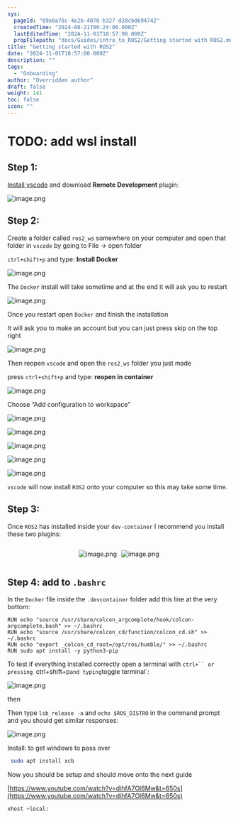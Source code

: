 ```yaml
---
sys:
  pageId: "89e0a78c-4e2b-4070-b327-d28cb0694742"
  createdTime: "2024-08-21T00:24:00.000Z"
  lastEditedTime: "2024-11-01T18:57:00.000Z"
  propFilepath: "docs/Guides/intro_to_ROS2/Getting started with ROS2.md"
title: "Getting started with ROS2"
date: "2024-11-01T18:57:00.000Z"
description: ""
tags:
  - "Onboarding"
author: "Overridden author"
draft: false
weight: 141
toc: false
icon: ""
---
```


# TODO: add wsl install

## Step 1:

[Install vscode](https://code.visualstudio.com/download) and download **Remote Development** plugin:

![image.png](https://prod-files-secure.s3.us-west-2.amazonaws.com/d518164a-d88e-44d1-a4ee-3adb3bd8bce0/efb52993-1881-4a40-b95e-6f020334f022/image.png?X-Amz-Algorithm=AWS4-HMAC-SHA256&X-Amz-Content-Sha256=UNSIGNED-PAYLOAD&X-Amz-Credential=ASIAZI2LB466ST36N4JD%2F20250402%2Fus-west-2%2Fs3%2Faws4_request&X-Amz-Date=20250402T100915Z&X-Amz-Expires=3600&X-Amz-Security-Token=IQoJb3JpZ2luX2VjEGoaCXVzLXdlc3QtMiJGMEQCIDg78fB0hDtLBad2hU9aadIclIVXopSwJXxCKb2tkFBmAiAVBRIa6ndU2xJ76t86NUdtZ7UUVl2qLV%2BsErbV2QHkkCqIBAjS%2F%2F%2F%2F%2F%2F%2F%2F%2F%2F8BEAAaDDYzNzQyMzE4MzgwNSIMxyl6MiKjZX5RSGr3KtwDFKkKlx24LbbHR6ao%2BgwmVJIojyguhG5P75Gp9CPsS1xj0JY6WpJUS3ywDhD7zE8dqn43EWpjeBMZYCI4ASs%2B83vz69zzBdg8PFk3DXHwWTvbhvcmlZDtCMvrD1DDWJGGH7la%2F82uZZAXWYXqTSUGLyfIz0T%2FPodcyFNFVhG6mpHtbZMLUvJaYtr0C%2FoPBr6Jf6Lz%2F4oGufXbrJK3qnoKP2cHSLrYMotEcJNwfpCWkQrtJr8FKi%2FUyVdeguOxvVTMoPYs1TSVi3q0rrBX605r%2F5GR5OI6jEVdArrVDEUvq8lt1FMaHkLdIOwl8ii9fmvuJLiSRABBde8C%2FqCHYoOgAeC6Y9t0UsKcKvpoGozu94IccclfQsid6PkD1U1y21jcXX5KlnVAROsmhCVXFKyAxfQ7Ww2CocrCXe7TZUUKtHWVr2gNCa3JhUqIZH%2FYTeCW30qn9cdFDAzS80umO414PJ%2FN6mbRYSWJjAzHU7rAlDGzqRaxmPNAn3XljTrD1DyibBRi1GXN9z56K57AGJv083wl3%2FixtYZlekr%2FcjLhkpwoTDy7KIQWa5nlrk9l4pedCM6%2FnZ6r%2BHY5MrNLd%2BC30wX5CZJCD5NHJih%2B1bjaEmGdNcho9BvzEKEfekUwo4O0vwY6pgE12wOk453GhsZRmna0OX04xKMrIC6i9wGFiNLXrIL9P0yuzmfaNgiT9vL%2FFuzSu6rBfbjslUb%2BCKePUf%2Fn6FcpQlDh4MdMz3Jvx0ga79IgZD%2FjIyI%2FPQYZgZhe%2BQTsrK5HxvVuAN9E9EgW6SNz9LMcd%2BYy7gwYz8Ftckt0FWInoU8N7HkQWeQgfgVpaxydXvfoR447DUxY5wJg41931XkzTzxAZQ2D&X-Amz-Signature=853e98edce3e0e1532ede15790367c93b09e1562524f00c343959b88f757a011&X-Amz-SignedHeaders=host&x-id=GetObject)

## Step 2:

Create a folder called `ros2_ws` somewhere on your computer and open that folder in `vscode` by going to File → open folder 

`ctrl+shift+p` and type: **Install Docker**

![image.png](https://prod-files-secure.s3.us-west-2.amazonaws.com/d518164a-d88e-44d1-a4ee-3adb3bd8bce0/2269dc0e-1cd5-47ff-bceb-c04ad9b2eab0/image.png?X-Amz-Algorithm=AWS4-HMAC-SHA256&X-Amz-Content-Sha256=UNSIGNED-PAYLOAD&X-Amz-Credential=ASIAZI2LB466ST36N4JD%2F20250402%2Fus-west-2%2Fs3%2Faws4_request&X-Amz-Date=20250402T100915Z&X-Amz-Expires=3600&X-Amz-Security-Token=IQoJb3JpZ2luX2VjEGoaCXVzLXdlc3QtMiJGMEQCIDg78fB0hDtLBad2hU9aadIclIVXopSwJXxCKb2tkFBmAiAVBRIa6ndU2xJ76t86NUdtZ7UUVl2qLV%2BsErbV2QHkkCqIBAjS%2F%2F%2F%2F%2F%2F%2F%2F%2F%2F8BEAAaDDYzNzQyMzE4MzgwNSIMxyl6MiKjZX5RSGr3KtwDFKkKlx24LbbHR6ao%2BgwmVJIojyguhG5P75Gp9CPsS1xj0JY6WpJUS3ywDhD7zE8dqn43EWpjeBMZYCI4ASs%2B83vz69zzBdg8PFk3DXHwWTvbhvcmlZDtCMvrD1DDWJGGH7la%2F82uZZAXWYXqTSUGLyfIz0T%2FPodcyFNFVhG6mpHtbZMLUvJaYtr0C%2FoPBr6Jf6Lz%2F4oGufXbrJK3qnoKP2cHSLrYMotEcJNwfpCWkQrtJr8FKi%2FUyVdeguOxvVTMoPYs1TSVi3q0rrBX605r%2F5GR5OI6jEVdArrVDEUvq8lt1FMaHkLdIOwl8ii9fmvuJLiSRABBde8C%2FqCHYoOgAeC6Y9t0UsKcKvpoGozu94IccclfQsid6PkD1U1y21jcXX5KlnVAROsmhCVXFKyAxfQ7Ww2CocrCXe7TZUUKtHWVr2gNCa3JhUqIZH%2FYTeCW30qn9cdFDAzS80umO414PJ%2FN6mbRYSWJjAzHU7rAlDGzqRaxmPNAn3XljTrD1DyibBRi1GXN9z56K57AGJv083wl3%2FixtYZlekr%2FcjLhkpwoTDy7KIQWa5nlrk9l4pedCM6%2FnZ6r%2BHY5MrNLd%2BC30wX5CZJCD5NHJih%2B1bjaEmGdNcho9BvzEKEfekUwo4O0vwY6pgE12wOk453GhsZRmna0OX04xKMrIC6i9wGFiNLXrIL9P0yuzmfaNgiT9vL%2FFuzSu6rBfbjslUb%2BCKePUf%2Fn6FcpQlDh4MdMz3Jvx0ga79IgZD%2FjIyI%2FPQYZgZhe%2BQTsrK5HxvVuAN9E9EgW6SNz9LMcd%2BYy7gwYz8Ftckt0FWInoU8N7HkQWeQgfgVpaxydXvfoR447DUxY5wJg41931XkzTzxAZQ2D&X-Amz-Signature=0d2cc369bb24fb3f4f4cf1bccf1fe7309ea7247522f994520e23ae7af74f298c&X-Amz-SignedHeaders=host&x-id=GetObject)

The `Docker` install will take sometime and at the end it will ask you to restart

![image.png](https://prod-files-secure.s3.us-west-2.amazonaws.com/d518164a-d88e-44d1-a4ee-3adb3bd8bce0/ed233f78-be33-4b1f-b89c-9c346c0e961e/image.png?X-Amz-Algorithm=AWS4-HMAC-SHA256&X-Amz-Content-Sha256=UNSIGNED-PAYLOAD&X-Amz-Credential=ASIAZI2LB466ST36N4JD%2F20250402%2Fus-west-2%2Fs3%2Faws4_request&X-Amz-Date=20250402T100915Z&X-Amz-Expires=3600&X-Amz-Security-Token=IQoJb3JpZ2luX2VjEGoaCXVzLXdlc3QtMiJGMEQCIDg78fB0hDtLBad2hU9aadIclIVXopSwJXxCKb2tkFBmAiAVBRIa6ndU2xJ76t86NUdtZ7UUVl2qLV%2BsErbV2QHkkCqIBAjS%2F%2F%2F%2F%2F%2F%2F%2F%2F%2F8BEAAaDDYzNzQyMzE4MzgwNSIMxyl6MiKjZX5RSGr3KtwDFKkKlx24LbbHR6ao%2BgwmVJIojyguhG5P75Gp9CPsS1xj0JY6WpJUS3ywDhD7zE8dqn43EWpjeBMZYCI4ASs%2B83vz69zzBdg8PFk3DXHwWTvbhvcmlZDtCMvrD1DDWJGGH7la%2F82uZZAXWYXqTSUGLyfIz0T%2FPodcyFNFVhG6mpHtbZMLUvJaYtr0C%2FoPBr6Jf6Lz%2F4oGufXbrJK3qnoKP2cHSLrYMotEcJNwfpCWkQrtJr8FKi%2FUyVdeguOxvVTMoPYs1TSVi3q0rrBX605r%2F5GR5OI6jEVdArrVDEUvq8lt1FMaHkLdIOwl8ii9fmvuJLiSRABBde8C%2FqCHYoOgAeC6Y9t0UsKcKvpoGozu94IccclfQsid6PkD1U1y21jcXX5KlnVAROsmhCVXFKyAxfQ7Ww2CocrCXe7TZUUKtHWVr2gNCa3JhUqIZH%2FYTeCW30qn9cdFDAzS80umO414PJ%2FN6mbRYSWJjAzHU7rAlDGzqRaxmPNAn3XljTrD1DyibBRi1GXN9z56K57AGJv083wl3%2FixtYZlekr%2FcjLhkpwoTDy7KIQWa5nlrk9l4pedCM6%2FnZ6r%2BHY5MrNLd%2BC30wX5CZJCD5NHJih%2B1bjaEmGdNcho9BvzEKEfekUwo4O0vwY6pgE12wOk453GhsZRmna0OX04xKMrIC6i9wGFiNLXrIL9P0yuzmfaNgiT9vL%2FFuzSu6rBfbjslUb%2BCKePUf%2Fn6FcpQlDh4MdMz3Jvx0ga79IgZD%2FjIyI%2FPQYZgZhe%2BQTsrK5HxvVuAN9E9EgW6SNz9LMcd%2BYy7gwYz8Ftckt0FWInoU8N7HkQWeQgfgVpaxydXvfoR447DUxY5wJg41931XkzTzxAZQ2D&X-Amz-Signature=9bb56eec31b82d4c2ca2e558e77d84951a17351897108acd765cbd54e24564de&X-Amz-SignedHeaders=host&x-id=GetObject)

Once you restart open `Docker` and finish the installation

It will ask you to make an account but you can just press skip on the top right

![image.png](https://prod-files-secure.s3.us-west-2.amazonaws.com/d518164a-d88e-44d1-a4ee-3adb3bd8bce0/21010ad9-1659-4fd9-9f59-9932a09b2a3d/image.png?X-Amz-Algorithm=AWS4-HMAC-SHA256&X-Amz-Content-Sha256=UNSIGNED-PAYLOAD&X-Amz-Credential=ASIAZI2LB466ST36N4JD%2F20250402%2Fus-west-2%2Fs3%2Faws4_request&X-Amz-Date=20250402T100915Z&X-Amz-Expires=3600&X-Amz-Security-Token=IQoJb3JpZ2luX2VjEGoaCXVzLXdlc3QtMiJGMEQCIDg78fB0hDtLBad2hU9aadIclIVXopSwJXxCKb2tkFBmAiAVBRIa6ndU2xJ76t86NUdtZ7UUVl2qLV%2BsErbV2QHkkCqIBAjS%2F%2F%2F%2F%2F%2F%2F%2F%2F%2F8BEAAaDDYzNzQyMzE4MzgwNSIMxyl6MiKjZX5RSGr3KtwDFKkKlx24LbbHR6ao%2BgwmVJIojyguhG5P75Gp9CPsS1xj0JY6WpJUS3ywDhD7zE8dqn43EWpjeBMZYCI4ASs%2B83vz69zzBdg8PFk3DXHwWTvbhvcmlZDtCMvrD1DDWJGGH7la%2F82uZZAXWYXqTSUGLyfIz0T%2FPodcyFNFVhG6mpHtbZMLUvJaYtr0C%2FoPBr6Jf6Lz%2F4oGufXbrJK3qnoKP2cHSLrYMotEcJNwfpCWkQrtJr8FKi%2FUyVdeguOxvVTMoPYs1TSVi3q0rrBX605r%2F5GR5OI6jEVdArrVDEUvq8lt1FMaHkLdIOwl8ii9fmvuJLiSRABBde8C%2FqCHYoOgAeC6Y9t0UsKcKvpoGozu94IccclfQsid6PkD1U1y21jcXX5KlnVAROsmhCVXFKyAxfQ7Ww2CocrCXe7TZUUKtHWVr2gNCa3JhUqIZH%2FYTeCW30qn9cdFDAzS80umO414PJ%2FN6mbRYSWJjAzHU7rAlDGzqRaxmPNAn3XljTrD1DyibBRi1GXN9z56K57AGJv083wl3%2FixtYZlekr%2FcjLhkpwoTDy7KIQWa5nlrk9l4pedCM6%2FnZ6r%2BHY5MrNLd%2BC30wX5CZJCD5NHJih%2B1bjaEmGdNcho9BvzEKEfekUwo4O0vwY6pgE12wOk453GhsZRmna0OX04xKMrIC6i9wGFiNLXrIL9P0yuzmfaNgiT9vL%2FFuzSu6rBfbjslUb%2BCKePUf%2Fn6FcpQlDh4MdMz3Jvx0ga79IgZD%2FjIyI%2FPQYZgZhe%2BQTsrK5HxvVuAN9E9EgW6SNz9LMcd%2BYy7gwYz8Ftckt0FWInoU8N7HkQWeQgfgVpaxydXvfoR447DUxY5wJg41931XkzTzxAZQ2D&X-Amz-Signature=8331c2a4e64f1f23810c0affab8d2b2c6a91a5ca9399679fec38277de8744380&X-Amz-SignedHeaders=host&x-id=GetObject)

Then reopen `vscode` and open the `ros2_ws` folder you just made

press `ctrl+shift+p` and type: **reopen in container**

![image.png](https://prod-files-secure.s3.us-west-2.amazonaws.com/d518164a-d88e-44d1-a4ee-3adb3bd8bce0/4e93b8c2-41ad-488c-8095-c74205196118/image.png?X-Amz-Algorithm=AWS4-HMAC-SHA256&X-Amz-Content-Sha256=UNSIGNED-PAYLOAD&X-Amz-Credential=ASIAZI2LB466ST36N4JD%2F20250402%2Fus-west-2%2Fs3%2Faws4_request&X-Amz-Date=20250402T100915Z&X-Amz-Expires=3600&X-Amz-Security-Token=IQoJb3JpZ2luX2VjEGoaCXVzLXdlc3QtMiJGMEQCIDg78fB0hDtLBad2hU9aadIclIVXopSwJXxCKb2tkFBmAiAVBRIa6ndU2xJ76t86NUdtZ7UUVl2qLV%2BsErbV2QHkkCqIBAjS%2F%2F%2F%2F%2F%2F%2F%2F%2F%2F8BEAAaDDYzNzQyMzE4MzgwNSIMxyl6MiKjZX5RSGr3KtwDFKkKlx24LbbHR6ao%2BgwmVJIojyguhG5P75Gp9CPsS1xj0JY6WpJUS3ywDhD7zE8dqn43EWpjeBMZYCI4ASs%2B83vz69zzBdg8PFk3DXHwWTvbhvcmlZDtCMvrD1DDWJGGH7la%2F82uZZAXWYXqTSUGLyfIz0T%2FPodcyFNFVhG6mpHtbZMLUvJaYtr0C%2FoPBr6Jf6Lz%2F4oGufXbrJK3qnoKP2cHSLrYMotEcJNwfpCWkQrtJr8FKi%2FUyVdeguOxvVTMoPYs1TSVi3q0rrBX605r%2F5GR5OI6jEVdArrVDEUvq8lt1FMaHkLdIOwl8ii9fmvuJLiSRABBde8C%2FqCHYoOgAeC6Y9t0UsKcKvpoGozu94IccclfQsid6PkD1U1y21jcXX5KlnVAROsmhCVXFKyAxfQ7Ww2CocrCXe7TZUUKtHWVr2gNCa3JhUqIZH%2FYTeCW30qn9cdFDAzS80umO414PJ%2FN6mbRYSWJjAzHU7rAlDGzqRaxmPNAn3XljTrD1DyibBRi1GXN9z56K57AGJv083wl3%2FixtYZlekr%2FcjLhkpwoTDy7KIQWa5nlrk9l4pedCM6%2FnZ6r%2BHY5MrNLd%2BC30wX5CZJCD5NHJih%2B1bjaEmGdNcho9BvzEKEfekUwo4O0vwY6pgE12wOk453GhsZRmna0OX04xKMrIC6i9wGFiNLXrIL9P0yuzmfaNgiT9vL%2FFuzSu6rBfbjslUb%2BCKePUf%2Fn6FcpQlDh4MdMz3Jvx0ga79IgZD%2FjIyI%2FPQYZgZhe%2BQTsrK5HxvVuAN9E9EgW6SNz9LMcd%2BYy7gwYz8Ftckt0FWInoU8N7HkQWeQgfgVpaxydXvfoR447DUxY5wJg41931XkzTzxAZQ2D&X-Amz-Signature=06899be58e25ce90d97543670b8da64b1c836a9ff561053c8bcf660bcf50dcbd&X-Amz-SignedHeaders=host&x-id=GetObject)

Choose “Add configuration to workspace”

![image.png](https://prod-files-secure.s3.us-west-2.amazonaws.com/d518164a-d88e-44d1-a4ee-3adb3bd8bce0/9560b282-5060-4989-ba37-97e7b2c22476/image.png?X-Amz-Algorithm=AWS4-HMAC-SHA256&X-Amz-Content-Sha256=UNSIGNED-PAYLOAD&X-Amz-Credential=ASIAZI2LB466ST36N4JD%2F20250402%2Fus-west-2%2Fs3%2Faws4_request&X-Amz-Date=20250402T100915Z&X-Amz-Expires=3600&X-Amz-Security-Token=IQoJb3JpZ2luX2VjEGoaCXVzLXdlc3QtMiJGMEQCIDg78fB0hDtLBad2hU9aadIclIVXopSwJXxCKb2tkFBmAiAVBRIa6ndU2xJ76t86NUdtZ7UUVl2qLV%2BsErbV2QHkkCqIBAjS%2F%2F%2F%2F%2F%2F%2F%2F%2F%2F8BEAAaDDYzNzQyMzE4MzgwNSIMxyl6MiKjZX5RSGr3KtwDFKkKlx24LbbHR6ao%2BgwmVJIojyguhG5P75Gp9CPsS1xj0JY6WpJUS3ywDhD7zE8dqn43EWpjeBMZYCI4ASs%2B83vz69zzBdg8PFk3DXHwWTvbhvcmlZDtCMvrD1DDWJGGH7la%2F82uZZAXWYXqTSUGLyfIz0T%2FPodcyFNFVhG6mpHtbZMLUvJaYtr0C%2FoPBr6Jf6Lz%2F4oGufXbrJK3qnoKP2cHSLrYMotEcJNwfpCWkQrtJr8FKi%2FUyVdeguOxvVTMoPYs1TSVi3q0rrBX605r%2F5GR5OI6jEVdArrVDEUvq8lt1FMaHkLdIOwl8ii9fmvuJLiSRABBde8C%2FqCHYoOgAeC6Y9t0UsKcKvpoGozu94IccclfQsid6PkD1U1y21jcXX5KlnVAROsmhCVXFKyAxfQ7Ww2CocrCXe7TZUUKtHWVr2gNCa3JhUqIZH%2FYTeCW30qn9cdFDAzS80umO414PJ%2FN6mbRYSWJjAzHU7rAlDGzqRaxmPNAn3XljTrD1DyibBRi1GXN9z56K57AGJv083wl3%2FixtYZlekr%2FcjLhkpwoTDy7KIQWa5nlrk9l4pedCM6%2FnZ6r%2BHY5MrNLd%2BC30wX5CZJCD5NHJih%2B1bjaEmGdNcho9BvzEKEfekUwo4O0vwY6pgE12wOk453GhsZRmna0OX04xKMrIC6i9wGFiNLXrIL9P0yuzmfaNgiT9vL%2FFuzSu6rBfbjslUb%2BCKePUf%2Fn6FcpQlDh4MdMz3Jvx0ga79IgZD%2FjIyI%2FPQYZgZhe%2BQTsrK5HxvVuAN9E9EgW6SNz9LMcd%2BYy7gwYz8Ftckt0FWInoU8N7HkQWeQgfgVpaxydXvfoR447DUxY5wJg41931XkzTzxAZQ2D&X-Amz-Signature=35f1bcbbbcfe20560921bbd43c2fb5048e627bb68d896ec37ade5b555fd595fe&X-Amz-SignedHeaders=host&x-id=GetObject)

![image.png](https://prod-files-secure.s3.us-west-2.amazonaws.com/d518164a-d88e-44d1-a4ee-3adb3bd8bce0/2ee63f81-886b-48e8-a553-dc6e5eac99e4/image.png?X-Amz-Algorithm=AWS4-HMAC-SHA256&X-Amz-Content-Sha256=UNSIGNED-PAYLOAD&X-Amz-Credential=ASIAZI2LB466ST36N4JD%2F20250402%2Fus-west-2%2Fs3%2Faws4_request&X-Amz-Date=20250402T100915Z&X-Amz-Expires=3600&X-Amz-Security-Token=IQoJb3JpZ2luX2VjEGoaCXVzLXdlc3QtMiJGMEQCIDg78fB0hDtLBad2hU9aadIclIVXopSwJXxCKb2tkFBmAiAVBRIa6ndU2xJ76t86NUdtZ7UUVl2qLV%2BsErbV2QHkkCqIBAjS%2F%2F%2F%2F%2F%2F%2F%2F%2F%2F8BEAAaDDYzNzQyMzE4MzgwNSIMxyl6MiKjZX5RSGr3KtwDFKkKlx24LbbHR6ao%2BgwmVJIojyguhG5P75Gp9CPsS1xj0JY6WpJUS3ywDhD7zE8dqn43EWpjeBMZYCI4ASs%2B83vz69zzBdg8PFk3DXHwWTvbhvcmlZDtCMvrD1DDWJGGH7la%2F82uZZAXWYXqTSUGLyfIz0T%2FPodcyFNFVhG6mpHtbZMLUvJaYtr0C%2FoPBr6Jf6Lz%2F4oGufXbrJK3qnoKP2cHSLrYMotEcJNwfpCWkQrtJr8FKi%2FUyVdeguOxvVTMoPYs1TSVi3q0rrBX605r%2F5GR5OI6jEVdArrVDEUvq8lt1FMaHkLdIOwl8ii9fmvuJLiSRABBde8C%2FqCHYoOgAeC6Y9t0UsKcKvpoGozu94IccclfQsid6PkD1U1y21jcXX5KlnVAROsmhCVXFKyAxfQ7Ww2CocrCXe7TZUUKtHWVr2gNCa3JhUqIZH%2FYTeCW30qn9cdFDAzS80umO414PJ%2FN6mbRYSWJjAzHU7rAlDGzqRaxmPNAn3XljTrD1DyibBRi1GXN9z56K57AGJv083wl3%2FixtYZlekr%2FcjLhkpwoTDy7KIQWa5nlrk9l4pedCM6%2FnZ6r%2BHY5MrNLd%2BC30wX5CZJCD5NHJih%2B1bjaEmGdNcho9BvzEKEfekUwo4O0vwY6pgE12wOk453GhsZRmna0OX04xKMrIC6i9wGFiNLXrIL9P0yuzmfaNgiT9vL%2FFuzSu6rBfbjslUb%2BCKePUf%2Fn6FcpQlDh4MdMz3Jvx0ga79IgZD%2FjIyI%2FPQYZgZhe%2BQTsrK5HxvVuAN9E9EgW6SNz9LMcd%2BYy7gwYz8Ftckt0FWInoU8N7HkQWeQgfgVpaxydXvfoR447DUxY5wJg41931XkzTzxAZQ2D&X-Amz-Signature=6816c7e12b6609848101b0859d8ff880338106acdde2783d57fedfddb87690c6&X-Amz-SignedHeaders=host&x-id=GetObject)

![image.png](https://prod-files-secure.s3.us-west-2.amazonaws.com/d518164a-d88e-44d1-a4ee-3adb3bd8bce0/ae1580b2-b048-407e-aed9-b584224a7a04/image.png?X-Amz-Algorithm=AWS4-HMAC-SHA256&X-Amz-Content-Sha256=UNSIGNED-PAYLOAD&X-Amz-Credential=ASIAZI2LB466ST36N4JD%2F20250402%2Fus-west-2%2Fs3%2Faws4_request&X-Amz-Date=20250402T100915Z&X-Amz-Expires=3600&X-Amz-Security-Token=IQoJb3JpZ2luX2VjEGoaCXVzLXdlc3QtMiJGMEQCIDg78fB0hDtLBad2hU9aadIclIVXopSwJXxCKb2tkFBmAiAVBRIa6ndU2xJ76t86NUdtZ7UUVl2qLV%2BsErbV2QHkkCqIBAjS%2F%2F%2F%2F%2F%2F%2F%2F%2F%2F8BEAAaDDYzNzQyMzE4MzgwNSIMxyl6MiKjZX5RSGr3KtwDFKkKlx24LbbHR6ao%2BgwmVJIojyguhG5P75Gp9CPsS1xj0JY6WpJUS3ywDhD7zE8dqn43EWpjeBMZYCI4ASs%2B83vz69zzBdg8PFk3DXHwWTvbhvcmlZDtCMvrD1DDWJGGH7la%2F82uZZAXWYXqTSUGLyfIz0T%2FPodcyFNFVhG6mpHtbZMLUvJaYtr0C%2FoPBr6Jf6Lz%2F4oGufXbrJK3qnoKP2cHSLrYMotEcJNwfpCWkQrtJr8FKi%2FUyVdeguOxvVTMoPYs1TSVi3q0rrBX605r%2F5GR5OI6jEVdArrVDEUvq8lt1FMaHkLdIOwl8ii9fmvuJLiSRABBde8C%2FqCHYoOgAeC6Y9t0UsKcKvpoGozu94IccclfQsid6PkD1U1y21jcXX5KlnVAROsmhCVXFKyAxfQ7Ww2CocrCXe7TZUUKtHWVr2gNCa3JhUqIZH%2FYTeCW30qn9cdFDAzS80umO414PJ%2FN6mbRYSWJjAzHU7rAlDGzqRaxmPNAn3XljTrD1DyibBRi1GXN9z56K57AGJv083wl3%2FixtYZlekr%2FcjLhkpwoTDy7KIQWa5nlrk9l4pedCM6%2FnZ6r%2BHY5MrNLd%2BC30wX5CZJCD5NHJih%2B1bjaEmGdNcho9BvzEKEfekUwo4O0vwY6pgE12wOk453GhsZRmna0OX04xKMrIC6i9wGFiNLXrIL9P0yuzmfaNgiT9vL%2FFuzSu6rBfbjslUb%2BCKePUf%2Fn6FcpQlDh4MdMz3Jvx0ga79IgZD%2FjIyI%2FPQYZgZhe%2BQTsrK5HxvVuAN9E9EgW6SNz9LMcd%2BYy7gwYz8Ftckt0FWInoU8N7HkQWeQgfgVpaxydXvfoR447DUxY5wJg41931XkzTzxAZQ2D&X-Amz-Signature=0e2ee3b5b1d29fdbd897d685c94af8763c0c5e7d3559e153290499fbe8cf3ca3&X-Amz-SignedHeaders=host&x-id=GetObject)

![image.png](https://prod-files-secure.s3.us-west-2.amazonaws.com/d518164a-d88e-44d1-a4ee-3adb3bd8bce0/53255b28-f75e-430f-b9e3-c0ac8577e42b/image.png?X-Amz-Algorithm=AWS4-HMAC-SHA256&X-Amz-Content-Sha256=UNSIGNED-PAYLOAD&X-Amz-Credential=ASIAZI2LB466ST36N4JD%2F20250402%2Fus-west-2%2Fs3%2Faws4_request&X-Amz-Date=20250402T100915Z&X-Amz-Expires=3600&X-Amz-Security-Token=IQoJb3JpZ2luX2VjEGoaCXVzLXdlc3QtMiJGMEQCIDg78fB0hDtLBad2hU9aadIclIVXopSwJXxCKb2tkFBmAiAVBRIa6ndU2xJ76t86NUdtZ7UUVl2qLV%2BsErbV2QHkkCqIBAjS%2F%2F%2F%2F%2F%2F%2F%2F%2F%2F8BEAAaDDYzNzQyMzE4MzgwNSIMxyl6MiKjZX5RSGr3KtwDFKkKlx24LbbHR6ao%2BgwmVJIojyguhG5P75Gp9CPsS1xj0JY6WpJUS3ywDhD7zE8dqn43EWpjeBMZYCI4ASs%2B83vz69zzBdg8PFk3DXHwWTvbhvcmlZDtCMvrD1DDWJGGH7la%2F82uZZAXWYXqTSUGLyfIz0T%2FPodcyFNFVhG6mpHtbZMLUvJaYtr0C%2FoPBr6Jf6Lz%2F4oGufXbrJK3qnoKP2cHSLrYMotEcJNwfpCWkQrtJr8FKi%2FUyVdeguOxvVTMoPYs1TSVi3q0rrBX605r%2F5GR5OI6jEVdArrVDEUvq8lt1FMaHkLdIOwl8ii9fmvuJLiSRABBde8C%2FqCHYoOgAeC6Y9t0UsKcKvpoGozu94IccclfQsid6PkD1U1y21jcXX5KlnVAROsmhCVXFKyAxfQ7Ww2CocrCXe7TZUUKtHWVr2gNCa3JhUqIZH%2FYTeCW30qn9cdFDAzS80umO414PJ%2FN6mbRYSWJjAzHU7rAlDGzqRaxmPNAn3XljTrD1DyibBRi1GXN9z56K57AGJv083wl3%2FixtYZlekr%2FcjLhkpwoTDy7KIQWa5nlrk9l4pedCM6%2FnZ6r%2BHY5MrNLd%2BC30wX5CZJCD5NHJih%2B1bjaEmGdNcho9BvzEKEfekUwo4O0vwY6pgE12wOk453GhsZRmna0OX04xKMrIC6i9wGFiNLXrIL9P0yuzmfaNgiT9vL%2FFuzSu6rBfbjslUb%2BCKePUf%2Fn6FcpQlDh4MdMz3Jvx0ga79IgZD%2FjIyI%2FPQYZgZhe%2BQTsrK5HxvVuAN9E9EgW6SNz9LMcd%2BYy7gwYz8Ftckt0FWInoU8N7HkQWeQgfgVpaxydXvfoR447DUxY5wJg41931XkzTzxAZQ2D&X-Amz-Signature=168591256eda679436bc320a17f1a14c3dc5ce6e1916e40f52e536e1d78f9173&X-Amz-SignedHeaders=host&x-id=GetObject)

![image.png](https://prod-files-secure.s3.us-west-2.amazonaws.com/d518164a-d88e-44d1-a4ee-3adb3bd8bce0/7c562767-5af9-4ffb-97d1-327bcdf4ee00/image.png?X-Amz-Algorithm=AWS4-HMAC-SHA256&X-Amz-Content-Sha256=UNSIGNED-PAYLOAD&X-Amz-Credential=ASIAZI2LB466ST36N4JD%2F20250402%2Fus-west-2%2Fs3%2Faws4_request&X-Amz-Date=20250402T100915Z&X-Amz-Expires=3600&X-Amz-Security-Token=IQoJb3JpZ2luX2VjEGoaCXVzLXdlc3QtMiJGMEQCIDg78fB0hDtLBad2hU9aadIclIVXopSwJXxCKb2tkFBmAiAVBRIa6ndU2xJ76t86NUdtZ7UUVl2qLV%2BsErbV2QHkkCqIBAjS%2F%2F%2F%2F%2F%2F%2F%2F%2F%2F8BEAAaDDYzNzQyMzE4MzgwNSIMxyl6MiKjZX5RSGr3KtwDFKkKlx24LbbHR6ao%2BgwmVJIojyguhG5P75Gp9CPsS1xj0JY6WpJUS3ywDhD7zE8dqn43EWpjeBMZYCI4ASs%2B83vz69zzBdg8PFk3DXHwWTvbhvcmlZDtCMvrD1DDWJGGH7la%2F82uZZAXWYXqTSUGLyfIz0T%2FPodcyFNFVhG6mpHtbZMLUvJaYtr0C%2FoPBr6Jf6Lz%2F4oGufXbrJK3qnoKP2cHSLrYMotEcJNwfpCWkQrtJr8FKi%2FUyVdeguOxvVTMoPYs1TSVi3q0rrBX605r%2F5GR5OI6jEVdArrVDEUvq8lt1FMaHkLdIOwl8ii9fmvuJLiSRABBde8C%2FqCHYoOgAeC6Y9t0UsKcKvpoGozu94IccclfQsid6PkD1U1y21jcXX5KlnVAROsmhCVXFKyAxfQ7Ww2CocrCXe7TZUUKtHWVr2gNCa3JhUqIZH%2FYTeCW30qn9cdFDAzS80umO414PJ%2FN6mbRYSWJjAzHU7rAlDGzqRaxmPNAn3XljTrD1DyibBRi1GXN9z56K57AGJv083wl3%2FixtYZlekr%2FcjLhkpwoTDy7KIQWa5nlrk9l4pedCM6%2FnZ6r%2BHY5MrNLd%2BC30wX5CZJCD5NHJih%2B1bjaEmGdNcho9BvzEKEfekUwo4O0vwY6pgE12wOk453GhsZRmna0OX04xKMrIC6i9wGFiNLXrIL9P0yuzmfaNgiT9vL%2FFuzSu6rBfbjslUb%2BCKePUf%2Fn6FcpQlDh4MdMz3Jvx0ga79IgZD%2FjIyI%2FPQYZgZhe%2BQTsrK5HxvVuAN9E9EgW6SNz9LMcd%2BYy7gwYz8Ftckt0FWInoU8N7HkQWeQgfgVpaxydXvfoR447DUxY5wJg41931XkzTzxAZQ2D&X-Amz-Signature=d4e88dda4b617724f7542a783cdaa41b6858aa40006e7591e1408e5aba532332&X-Amz-SignedHeaders=host&x-id=GetObject)

`vscode` will now install `ROS2` onto your computer so this may take some time.

## Step 3:

Once `ROS2` has installed inside your `dev-container` I recommend you install these two plugins:

<div style="display: flex;flex-direction: row; column-gap:10px; max-width: 630px;justify-content: center;">
<div>

![image.png](https://prod-files-secure.s3.us-west-2.amazonaws.com/d518164a-d88e-44d1-a4ee-3adb3bd8bce0/3fc3d550-5a54-4ba1-ba6b-faa01cdb7369/image.png?X-Amz-Algorithm=AWS4-HMAC-SHA256&X-Amz-Content-Sha256=UNSIGNED-PAYLOAD&X-Amz-Credential=ASIAZI2LB466TNXTPWVU%2F20250402%2Fus-west-2%2Fs3%2Faws4_request&X-Amz-Date=20250402T100917Z&X-Amz-Expires=3600&X-Amz-Security-Token=IQoJb3JpZ2luX2VjEGoaCXVzLXdlc3QtMiJHMEUCIEAY0x0IbdPSMShv7rYoRcorF7UsaruCf6mvXWhp7clbAiEAuWt80T0gUMwPWVBnKyBuFCP6pzELC9i0Zr3iXmIN%2BCQqiAQI0%2F%2F%2F%2F%2F%2F%2F%2F%2F%2F%2FARAAGgw2Mzc0MjMxODM4MDUiDLmPj%2BXrnu%2F0ncSCgCrcAxQ1bW8d1cRlGG6fNlVyAd7CFvoACJImVuEbF5SudQFO2W8LWGh5a6rll3yQ30EIYGQACHNy16cGYIueBY7MeDMZiY5XiDyAzTMKixBDAwGO8xHo1nO7r7tKe%2Fi52r7iA8TbxWKn2zwQMn0rVW7A6JJ9RKD0jGCGRCIpR%2F3YPnDqyFbLiO1leED4EGo1MyRFpJ1M5jQbOVQI%2B7BwQUfnLJbTe3%2FrOSn0kJuZGWrf%2FvHW61U8iRFgd1y4wjQOvtc96sPr6YRIVyVPiegu3M9%2Fk1S1XoOvEhSv6C6bzKosyuMhDSpOBwmUX7kyyMMYceDcpn3XpepyvT%2Byo0oz2R9gwDbPFYBbNfz00B2DG%2BhhVeUK0BFN6nuo6tRI4vQ%2FpkX8r%2Fm7PFXGZ6JWl399dx3Mzgwna5wAnj1yvhs6%2FekiH4cV2mLXq3WDOGbRsD4k8EsYFkKxM5M355PXsc4vfDuGNfUl%2FAxSfx3axV7BE%2BOn3gfbKhzZwdIdUTGr3qyoI8P5dpwC%2B32PvIx%2B%2FCj0hN29WxhjLt8NDXIIaAGW6wtaaWeq9fCahjAjHwnYo4Vu%2BoF5Mar65KqhA3Dr%2BrTSiS00RHtnvPLjWvKcUHTPl4x2L9yQyDe7U0upAFszc7myMJaGtL8GOqUBWiqjenHAZQk%2FqW%2Fpqk76tWW8E%2B0oMYB6SpNn2dWLGM18jXKJ9eVJTdocdf7a2r2JnJ2eDfw3kbSz5mzzPJTYEJthprmHRTtZe2MMNqFJ25VNU7ZnYaL18JsLenRZPCcLqZv7H53IKEzzW%2B8kro7iXdF18z7YXxXr4EMPVkHvyxRnGqS9%2BrVgKclmHsr7jae6byN8UuIdXTL7kR8wNRHiaBp0aKMy&X-Amz-Signature=a1b45de320395e434033d754231b46e2e6d5bcd008490f84b0202602add79401&X-Amz-SignedHeaders=host&x-id=GetObject)

</div>
<div>

![image.png](https://prod-files-secure.s3.us-west-2.amazonaws.com/d518164a-d88e-44d1-a4ee-3adb3bd8bce0/d994cc66-13c2-4093-a5a3-f84cf4601a82/image.png?X-Amz-Algorithm=AWS4-HMAC-SHA256&X-Amz-Content-Sha256=UNSIGNED-PAYLOAD&X-Amz-Credential=ASIAZI2LB4666XU5AHVK%2F20250402%2Fus-west-2%2Fs3%2Faws4_request&X-Amz-Date=20250402T100917Z&X-Amz-Expires=3600&X-Amz-Security-Token=IQoJb3JpZ2luX2VjEGoaCXVzLXdlc3QtMiJHMEUCIQCchgKs3S%2BmvjJxRfzjsV4tAOBPI4x4H%2Bct8CvniYFABgIgfEqijJfiNrHzzDowBThmKvBNALpIuEP8L54C1Z1fUE0qiAQI0v%2F%2F%2F%2F%2F%2F%2F%2F%2F%2FARAAGgw2Mzc0MjMxODM4MDUiDNV3UkoJAD%2Bz%2BE2DhSrcA83e0wexggMZkWOeiKokPrXHZKRELYZ95sYjsBqFhznnjpphO0kEeRDOolq6tKY2KHH5F3i4ielEJhtXqwVXfWfdqbf8FP515V305gtXMlyhSsSKNZvaCQnOGOC2julz%2BntaB0xXP2LkNcidvGMg54MXgLZaKY7dxwgBursvSWW6elbYmxSRnT7JaGYH5RqblNG1gQYyTQDTtGLS6dP9%2Fk3Cv%2FeYuXhu%2F%2BMB1EZTsSQ884T0QAoI8DTwjlRipc1njDEs54F5h6070fPvA9z8qkQpuw64Gev0vqgITTlXRRPXjFTJ9HM9zUTn6xgq9bhs%2BrwUgeMn9gjFPbmJhJald9ZzX1geHK%2FuJ7xRAfNCpo2X2traaViHv39fnuJryY1niC9Lx2xZGnWvab%2Ba5btyIoMk%2FZBF34CaAQc1tsTzu8yB2gxFM08WWafFDwbwSEMAuml%2BJDGbo2Z0eIG9Nn2%2BC0q8RzMNKqhhhyNsqQltQQWbktx%2F5AyujdGZLOUGNPx9UHOwHEA4ERsGwraM1snyqIrasTDODv1IS%2BeXxA7tn3B1xnuWCR2eFG8GvJoeUsBtrrrpYUd49XulS7cUrWqUuz31Erls0F%2BA2%2B8f%2Byzl%2FJ3Fpq3PReBSXLayJVNdMLODtL8GOqUBFTw5crIlTYyWgr1Fyw9rvPz0NUKX0jlJIlPleuoD2%2BC8H%2Fp%2BlpU3xuLzu5LoNzoBIbEaWBXRmJGiwYlq1Fppp1xUkFnDSMG6f%2B3NBk5ygRSihwiwAWCYaW8Iemdm0v2P%2FwBYiiEAeWeOEa7JirYNTfM%2BvqTuDaOKTLPXevb1OnEGNW4EEYtldFVGMmqMCBRcfcXJTZMQOc%2FKIz0DuHd%2BZDmpOsdC&X-Amz-Signature=cbe6cd01039feb033036a1724a887d05736a3917ce7ac36dbb5ea9f00e80d158&X-Amz-SignedHeaders=host&x-id=GetObject)

</div>
</div>

## Step 4: add to `.bashrc`

In the `Docker` file inside the `.devcontainer` folder add this line at the very bottom: 

```docker
RUN echo "source /usr/share/colcon_argcomplete/hook/colcon-argcomplete.bash" >> ~/.bashrc
RUN echo "source /usr/share/colcon_cd/function/colcon_cd.sh" >> ~/.bashrc
RUN echo "export _colcon_cd_root=/opt/ros/humble/" >> ~/.bashrc
RUN sudo apt install -y python3-pip 
```

To test if everything installed correctly open a terminal with `ctrl+`` or pressing `ctrl+shift+p` and typing `toggle terminal`:

![image.png](https://prod-files-secure.s3.us-west-2.amazonaws.com/d518164a-d88e-44d1-a4ee-3adb3bd8bce0/6a4943d8-b04e-4c02-9a58-775f3384d1a5/image.png?X-Amz-Algorithm=AWS4-HMAC-SHA256&X-Amz-Content-Sha256=UNSIGNED-PAYLOAD&X-Amz-Credential=ASIAZI2LB466ST36N4JD%2F20250402%2Fus-west-2%2Fs3%2Faws4_request&X-Amz-Date=20250402T100915Z&X-Amz-Expires=3600&X-Amz-Security-Token=IQoJb3JpZ2luX2VjEGoaCXVzLXdlc3QtMiJGMEQCIDg78fB0hDtLBad2hU9aadIclIVXopSwJXxCKb2tkFBmAiAVBRIa6ndU2xJ76t86NUdtZ7UUVl2qLV%2BsErbV2QHkkCqIBAjS%2F%2F%2F%2F%2F%2F%2F%2F%2F%2F8BEAAaDDYzNzQyMzE4MzgwNSIMxyl6MiKjZX5RSGr3KtwDFKkKlx24LbbHR6ao%2BgwmVJIojyguhG5P75Gp9CPsS1xj0JY6WpJUS3ywDhD7zE8dqn43EWpjeBMZYCI4ASs%2B83vz69zzBdg8PFk3DXHwWTvbhvcmlZDtCMvrD1DDWJGGH7la%2F82uZZAXWYXqTSUGLyfIz0T%2FPodcyFNFVhG6mpHtbZMLUvJaYtr0C%2FoPBr6Jf6Lz%2F4oGufXbrJK3qnoKP2cHSLrYMotEcJNwfpCWkQrtJr8FKi%2FUyVdeguOxvVTMoPYs1TSVi3q0rrBX605r%2F5GR5OI6jEVdArrVDEUvq8lt1FMaHkLdIOwl8ii9fmvuJLiSRABBde8C%2FqCHYoOgAeC6Y9t0UsKcKvpoGozu94IccclfQsid6PkD1U1y21jcXX5KlnVAROsmhCVXFKyAxfQ7Ww2CocrCXe7TZUUKtHWVr2gNCa3JhUqIZH%2FYTeCW30qn9cdFDAzS80umO414PJ%2FN6mbRYSWJjAzHU7rAlDGzqRaxmPNAn3XljTrD1DyibBRi1GXN9z56K57AGJv083wl3%2FixtYZlekr%2FcjLhkpwoTDy7KIQWa5nlrk9l4pedCM6%2FnZ6r%2BHY5MrNLd%2BC30wX5CZJCD5NHJih%2B1bjaEmGdNcho9BvzEKEfekUwo4O0vwY6pgE12wOk453GhsZRmna0OX04xKMrIC6i9wGFiNLXrIL9P0yuzmfaNgiT9vL%2FFuzSu6rBfbjslUb%2BCKePUf%2Fn6FcpQlDh4MdMz3Jvx0ga79IgZD%2FjIyI%2FPQYZgZhe%2BQTsrK5HxvVuAN9E9EgW6SNz9LMcd%2BYy7gwYz8Ftckt0FWInoU8N7HkQWeQgfgVpaxydXvfoR447DUxY5wJg41931XkzTzxAZQ2D&X-Amz-Signature=19a539c4f25f94b5cc1fe712947a1ce3a86c135ea69bf2bd889a079ae0d8cb35&X-Amz-SignedHeaders=host&x-id=GetObject)

then 

Then type `lsb_release -a` and `echo $ROS_DISTRO` in the command prompt and you should get similar responses:

![image.png](https://prod-files-secure.s3.us-west-2.amazonaws.com/d518164a-d88e-44d1-a4ee-3adb3bd8bce0/3e635dec-a805-4e85-8b9e-d000e5b71a4e/image.png?X-Amz-Algorithm=AWS4-HMAC-SHA256&X-Amz-Content-Sha256=UNSIGNED-PAYLOAD&X-Amz-Credential=ASIAZI2LB466ST36N4JD%2F20250402%2Fus-west-2%2Fs3%2Faws4_request&X-Amz-Date=20250402T100915Z&X-Amz-Expires=3600&X-Amz-Security-Token=IQoJb3JpZ2luX2VjEGoaCXVzLXdlc3QtMiJGMEQCIDg78fB0hDtLBad2hU9aadIclIVXopSwJXxCKb2tkFBmAiAVBRIa6ndU2xJ76t86NUdtZ7UUVl2qLV%2BsErbV2QHkkCqIBAjS%2F%2F%2F%2F%2F%2F%2F%2F%2F%2F8BEAAaDDYzNzQyMzE4MzgwNSIMxyl6MiKjZX5RSGr3KtwDFKkKlx24LbbHR6ao%2BgwmVJIojyguhG5P75Gp9CPsS1xj0JY6WpJUS3ywDhD7zE8dqn43EWpjeBMZYCI4ASs%2B83vz69zzBdg8PFk3DXHwWTvbhvcmlZDtCMvrD1DDWJGGH7la%2F82uZZAXWYXqTSUGLyfIz0T%2FPodcyFNFVhG6mpHtbZMLUvJaYtr0C%2FoPBr6Jf6Lz%2F4oGufXbrJK3qnoKP2cHSLrYMotEcJNwfpCWkQrtJr8FKi%2FUyVdeguOxvVTMoPYs1TSVi3q0rrBX605r%2F5GR5OI6jEVdArrVDEUvq8lt1FMaHkLdIOwl8ii9fmvuJLiSRABBde8C%2FqCHYoOgAeC6Y9t0UsKcKvpoGozu94IccclfQsid6PkD1U1y21jcXX5KlnVAROsmhCVXFKyAxfQ7Ww2CocrCXe7TZUUKtHWVr2gNCa3JhUqIZH%2FYTeCW30qn9cdFDAzS80umO414PJ%2FN6mbRYSWJjAzHU7rAlDGzqRaxmPNAn3XljTrD1DyibBRi1GXN9z56K57AGJv083wl3%2FixtYZlekr%2FcjLhkpwoTDy7KIQWa5nlrk9l4pedCM6%2FnZ6r%2BHY5MrNLd%2BC30wX5CZJCD5NHJih%2B1bjaEmGdNcho9BvzEKEfekUwo4O0vwY6pgE12wOk453GhsZRmna0OX04xKMrIC6i9wGFiNLXrIL9P0yuzmfaNgiT9vL%2FFuzSu6rBfbjslUb%2BCKePUf%2Fn6FcpQlDh4MdMz3Jvx0ga79IgZD%2FjIyI%2FPQYZgZhe%2BQTsrK5HxvVuAN9E9EgW6SNz9LMcd%2BYy7gwYz8Ftckt0FWInoU8N7HkQWeQgfgVpaxydXvfoR447DUxY5wJg41931XkzTzxAZQ2D&X-Amz-Signature=4b2f00193ccadcce289c47ab6644ea2ca5cdd73287f2a1ad1e9cb7fc3d4841ee&X-Amz-SignedHeaders=host&x-id=GetObject)

Install:  to get windows to pass over

```bash
 sudo apt install xcb
```

Now you should be setup and should move onto the next guide 

[https://www.youtube.com/watch?v=dihfA7Ol6Mw&t=650s](https://www.youtube.com/watch?v=dihfA7Ol6Mw&t=650s)

```python
xhost +local:
```
